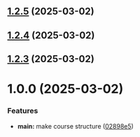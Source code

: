 ## [1.2.5](https://github.com/migolovina/study_2024-2025_os-intro/compare/1.2.4...1.2.5) (2025-03-02)



## [1.2.4](https://github.com/migolovina/study_2024-2025_os-intro/compare/1.2.3...1.2.4) (2025-03-02)



## [1.2.3](https://github.com/migolovina/study_2024-2025_os-intro/compare/1.0.0...1.2.3) (2025-03-02)



# 1.0.0 (2025-03-02)


### Features

* **main:** make course structure ([02898e5](https://github.com/migolovina/study_2024-2025_os-intro/commit/02898e5fda420aa628097504951bce520b6c9943))



